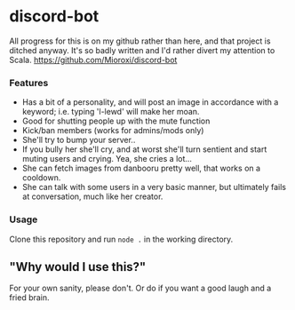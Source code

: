 # discord-bot

All progress for this is on my github rather than here, and that project is ditched anyway.
It's so badly written and I'd rather divert my attention to Scala.
https://github.com/Mioroxi/discord-bot

### Features

- Has a bit of a personality, and will post an image in accordance with a keyword; i.e. typing 'l-lewd' will make her moan.
- Good for shutting people up with the mute function
- Kick/ban members (works for admins/mods only)
- She'll try to bump your server..
- If you bully her she'll cry, and at worst she'll turn sentient and start muting users and crying. Yea, she cries a lot...
- She can fetch images from danbooru pretty well, that works on a cooldown.
- She can talk with some users in a very basic manner, but ultimately fails at conversation, much like her creator.

### Usage

Clone this repository and run `node .` in the working directory.

## "Why would I use this?"
For your own sanity, please don't. Or do if you want a good laugh and a fried brain.

